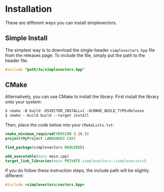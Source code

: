 # Installation

These are different ways you can install simplevectors.

## Simple Install

The simplest way is to download the single-header `simplevectors.hpp` file from the releases page. To include the file, simply put the path to the header file.

```cpp
#include "path/to/simplevectors.hpp"
```

## CMake

Alternatively, you can use CMake to install the library. First install the library onto your system:

```txt
$ cmake -B build -DSVECTOR_INSTALL=1 -DCMAKE_BUILD_TYPE=Release
$ cmake --build build --target install
```

Then, place the code below into your `CMakeLists.txt`:

```cmake
cmake_minimum_required(VERSION 3.16.3)
project(MyProject LANGUAGES CXX)

find_package(simplevectors REQUIRED)

add_executable(main main.cpp)
target_link_libraries(main PRIVATE simplevectors::simplevectors)
```

If you do follow these instruction steps, the include path will be slightly different:

```cpp
#include <simplevectors/vectors.hpp>
```

